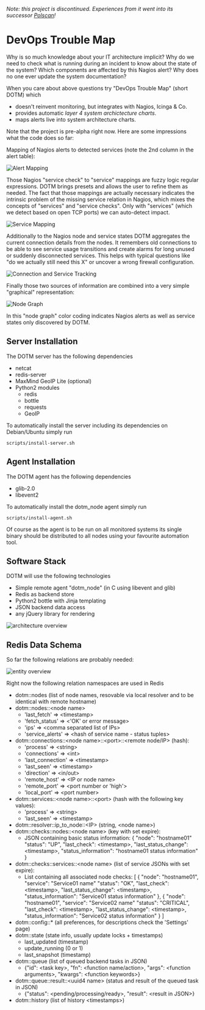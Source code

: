 *Note: this project is discontinued. Experiences from it went into its successor [Polscan](https://github.com/lwindolf/polscan)!*


DevOps Trouble Map
==================

Why is so much knowledge about your IT architecture implicit? Why do we need to check what is running during an incident to know about the state of the system? Which components are affected by this Nagios alert? Why does no one ever update the system documentation?

When you care about above questions try "DevOps Trouble Map" (short DOTM) which

- doesn't reinvent monitoring, but integrates with Nagios, Icinga & Co.
- provides automatic *layer 4 system archictecture charts*.
- maps alerts live into system architecture charts.

Note that the project is pre-alpha right now. Here are some impressions what the code does so far:

Mapping of Nagios alerts to detected services (note the 2nd column in the alert table):

![Alert Mapping](doc/dotm-screenshot-alerts.png?raw=true)

Those Nagios "service check" to "service" mappings are fuzzy logic regular expressions. DOTM brings presets and allows the user to refine them as needed. The fact that those mappings are actually necessary indicates the intrinsic problem of the missing service relation in Nagios, which mixes the concepts of "services" and "service checks". Only with "services" (which we detect based on open TCP ports) we can auto-detect impact.

![Service Mapping](doc/dotm-screenshot-service-mapping.png?raw=true)

Additionally to the Nagios node and service states DOTM aggregates the current connection details from the nodes. It remembers old connections to be able to see service usage transitions and create alarms for long unused or suddenly disconnected services. This helps with typical questions like "do we actually still need this X" or uncover a wrong firewall configuration.

![Connection and Service Tracking](doc/dotm-screenshot-connections.png?raw=true)

Finally those two sources of information are combined into a very simple "graphical" representation:

![Node Graph](doc/dotm-screenshot-nodegraph.png?raw=true)

In this "node graph" color coding indicates Nagios alerts as well as service states only discovered by DOTM.


Server Installation
--------------------

The DOTM server has the following dependencies

- netcat
- redis-server
- MaxMind GeoIP Lite (optional)
- Python2 modules
  - redis
  - bottle
  - requests
  - GeoIP

To automatically install the server including its dependencies on Debian/Ubuntu 
simply run

    scripts/install-server.sh

   
Agent Installation
------------------

The DOTM agent has the following dependencies

- glib-2.0
- libevent2

To automatically install the dotm_node agent simply run

    scripts/install-agent.sh

Of course as the agent is to be run on all monitored systems its single binary
should be distributed to all nodes using your favourite automation tool.


Software Stack
--------------

DOTM will use the following technologies

- Simple remote agent "dotm_node" (in C using libevent and glib)
- Redis as backend store
- Python2 bottle with Jinja templating
- JSON backend data access
- any jQuery library for rendering



![architecture overview](doc/dotm-architecture.png?raw=true)

Redis Data Schema
-----------------

So far the following relations are probably needed:

![entity overview](doc/dotm-er.png?raw=true)

Right now the following relation namespaces are used in Redis

- dotm::nodes (list of node names, resovable via local resolver and to be identical with remote hostname)
- dotm::nodes::&lt;node name>
  * 'last_fetch' => &lt;timestamp>
  * 'fetch_status' => &lt;'OK' or error message>
  * 'ips' => &lt;comma separated list of IPs>
  * 'service_alerts' => &lt;hash of service name - status tuples>
- dotm::connections::&lt;node name>::&lt;port>::&lt;remote node/IP> (hash):
  * 'process' => &lt;string>
  * 'connections' => &lt;int>
  * 'last_connection' => &lt;timestamp>
  * 'last_seen' => &lt;timestamp>
  * 'direction' => &lt;in/out>
  * 'remote_host' => &lt;IP or node name>
  * 'remote_port' => &lt;port number or 'high'>
  * 'local_port' => &lt;port number>
- dotm::services::&lt;node name>::&lt;port> (hash with the following key values):
  * 'process' => &lt;string>
  * 'last_seen' => &lt;timestamp>
- dotm::resolver::ip_to_node::&lt;IP> (string, &lt;node name>)
- dotm::checks::nodes::&lt;node name> (key with set expire):
  * JSON containing basic status information:
    {
        "node": "hostname01"
        "status": "UP",
        "last_check": &lt;timestamp>,
        "last_status_change": &lt;timestamp>,
        "status_information": "hostname01 status information"
    }
- dotm::checks::services::&lt;node name> (list of service JSONs with set expire):
  * List containing all associated node checks:
    [
        {
            "node": "hostname01",
            "service": "Service01 name"
            "status": "OK",
            "last_check": &lt;timestamp>,
            "last_status_change": &lt;timestamp>,
            "status_information": "Service01 status information"
        },
        {
            "node": "hostname01",
            "service": "Service02 name"
            "status": "CRITICAL",
            "last_check": &lt;timestamp>,
            "last_status_change": &lt;timestamp>,
            "status_information": "Service02 status information"
        }
    ]
- dotm::config::\* (all preferences, for descriptions check the 'Settings' page)
- dotm::state (state info, usually update locks + timestamps)
  * last_updated (timestamp)
  * update_running (0 or 1)
  * last_snapshot (timestamp)
- dotm::queue (list of queued backend tasks in JSON)
  * {"id": &lt;task key>, "fn": &lt;function name/action>, "args": &lt;function arguments>, "kwargs": &lt;function keywords>}
- dotm::queue::result::&lt;uuid4 name> (status and result of the queued task in JSON)
  * {"status": &lt;pending/processing/ready>, "result": &lt;result in JSON>}
- dotm::history (list of history &lt;timestamps>)
